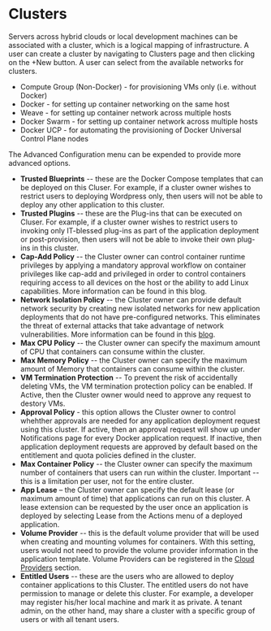 <figure>
<img src="http://www.hypergrid.com/wp-content/themes/hypergrid/img/logo.png" alt="" />
</figure>

Clusters
===========================

Servers across hybrid clouds or local development machines can be associated with a cluster, which is a logical mapping of infrastructure. A user can create a cluster by navigating to Clusters page and then clicking on the +New button. A user can select from the available networks for clusters.
-   Compute Group (Non-Docker) - for provisioning VMs only (i.e. without Docker)
-   Docker - for setting up container networking on the same host
-   Weave - for setting up container network across multiple hosts
-   Docker Swarm - for setting up container network across multiple hosts
-   Docker UCP - for automating the provisioning of Docker Universal Control Plane nodes

The Advanced Configuration menu can be expended to provide more advanced options.
-   **Trusted Blueprints** -- these are the Docker Compose templates that can be deployed on this Cluser. For example, if a cluster owner wishes to restrict users to deploying Wordpress only, then users will not be able to deploy any other application to this cluster.
-   **Trusted Plugins** -- these are the Plug-ins that can be executed on Cluser. For example, if a cluster owner wishes to restrict users to invoking only IT-blessed plug-ins as part of the application deployment or post-provision, then users will not be able to invoke their own plug-ins in this cluster.
-   **Cap-Add Policy** -- the Cluster owner can control container runtime privileges by applying a mandatory approval workflow on container privileges like cap-add and privileged in order to control containers requiring access to all devices on the host or the ability to add Linux capabilities. More information can be found in this blog.
-   **Network Isolation Policy** -- the Cluster owner can provide default network security by creating new isolated networks for new application deployments that do not have pre-configured networks. This eliminates the threat of external attacks that take advantage of network vulnerabilities. More information can be found in this [blog](http://hypergrid.com/hypercloud-delivers-5-layers-of-security-for-your-containerized-applications/).
-   **Max CPU Policy** -- the Cluster owner can specify the maximum amount of CPU that containers can consume within the cluster.
-   **Max Memory Policy** -- the Cluster owner can specify the maximum amount of Memory that containers can consume within the cluster.
-   **VM Termination Protection** -- To prevent the risk of accidentally deleting VMs, the VM termination protection policy can be enabled. If Active, then the Cluster owner would need to approve any request to destory VMs.
-   **Approval Policy** - this option allows the Cluster owner to control whehther approvals are needed for any application deployment request using this cluster. If active, then an approval request will show up under Notifications page for every Docker application request. If inactive, then application deployment requests are approved by default based on the entitlement and quota policies defined in the cluster.
-   **Max Container Policy** -- the Cluster owner can specify the maximum number of containers that users can run within the cluster. Important -- this is a limitation per user, not for the entire cluster.
-   **App Lease** – the Cluster owner can specify the default lease (or maximum amount of time) that applications can run on this cluster. A lease extension can be requested by the user once an application is deployed by selecting Lease from the Actions menu of a deployed application.
-   **Volume Provider** -- this is the default volume provider that will be used when creating and mounting volumes for containers. With this setting, users would not need to provide the volume provider information in the application template. Volume Providers can be registered in the [Cloud Providers](https://github.com/hypergrid-inc/documentation/edit/master/cloud-providers) section.
-   **Entitled Users** -- these are the users who are allowed to deploy container applications to this Cluster. The entitled users do not have permission to manage or delete this cluster. For example, a developer may register his/her local machine and mark it as private. A tenant admin, on the other hand, may share a cluster with a specific group of users or with all tenant users. 
